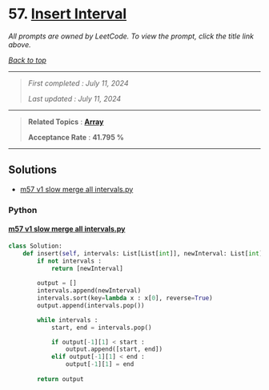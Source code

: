 # 57. [Insert Interval](<https://leetcode.com/problems/insert-interval>)

*All prompts are owned by LeetCode. To view the prompt, click the title link above.*

*[Back to top](<../README.md>)*

------

> *First completed : July 11, 2024*
>
> *Last updated : July 11, 2024*

------

> **Related Topics** : **[Array](<by_topic/Array.md>)**
>
> **Acceptance Rate** : **41.795 %**

------

## Solutions

- [m57 v1 slow merge all intervals.py](<../my-submissions/m57 v1 slow merge all intervals.py>)
### Python
#### [m57 v1 slow merge all intervals.py](<../my-submissions/m57 v1 slow merge all intervals.py>)
```Python
class Solution:
    def insert(self, intervals: List[List[int]], newInterval: List[int]) -> List[List[int]]:
        if not intervals :
            return [newInterval]
        
        output = []
        intervals.append(newInterval)
        intervals.sort(key=lambda x : x[0], reverse=True)
        output.append(intervals.pop())

        while intervals :
            start, end = intervals.pop()

            if output[-1][1] < start :
                output.append([start, end])
            elif output[-1][1] < end :
                output[-1][1] = end
        
        return output
```

